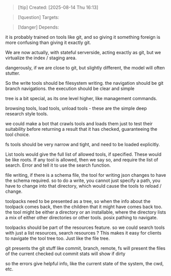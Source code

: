 
>[!tip] Created: [2025-08-14 Thu 16:13]

>[!question] Targets: 

>[!danger] Depends: 

it is probably trained on tools like git, and so giving it something foreign is more confusing than giving it exactly git.

We are now actually, with stateful serverside, acting exactly as git, but we virtualize the index / staging area.

dangerously, if we are close to git, but slightly different, the model will often stutter.

So the write tools should be filesystem writing.
the navigation should be git branch navigations.
the execution should be clear and simple

tree is a bit special, as its one level higher, like management commands.

browsing tools, load tools, unload tools - these are the simple deep research style tools.

we could make a bot that crawls tools and loads them just to test their suitability before returning a result that it has checked, guaranteeing the tool choice.

fs tools should be very narrow and tight, and need to be loaded explicitly.

List tools would give the full list of allowed tools, if specified.  These would be like roots.  If any tool is allowed, then we say so, and require the list of search.  Error and tell it to use the search function.

file writing, if there is a schema file, the tool for writing json changes to have the schema required.
so to do a write, you cannot just specify a path, you have to change into that directory, which would cause the tools to reload / change.

toolpacks need to be presented as a tree, so when the info about the toolpack comes back, then the children that it might have comes back too.  the tool might be either a directory or an installable, where the directory lists a mix of either other directories or other tools.
posix pathing to navigate.

toolpacks should be part of the resources feature.
so we could search tools with just a list resources, search resources ?
This makes it easy for clients to navigate the tool tree too.
Just like the file tree.

git presents the git stuff like commit, branch, remote, 
fs will present the files of the current checked out commit
stats will show if dirty

so the errors give helpful info, like the current state of the system, the cwd, etc.